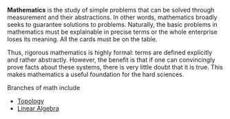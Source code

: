 **Mathematics** is the study of simple problems that can be solved through measurement and their abstractions. In other words, mathematics broadly seeks to guarantee solutions to problems. Naturally, the basic problems in mathematics must be explainable in precise terms or the whole enterprise loses its meaning. All the cards must be on the table.


Thus, rigorous mathematics is highly formal: terms are defined explicitly and rather abstractly. However, the benefit is that if one can convincingly prove facts about these systems, there is very little doubt that it is true. This makes mathematics a useful foundation for the hard sciences.




Branches of math include

* [Topology](./Topology/)
* [Linear Algebra](./Linear-Algebra/)


